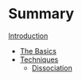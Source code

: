 # Summary

[Introduction](./introduction.md)
- [The Basics](./the-basics/index.md)
- [Techniques](./techniques/index.md)
    - [Dissociation](./techniques/dissociation.md)
